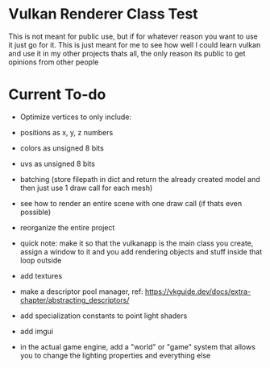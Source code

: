 # Vulkan Renderer Class Test
This is not meant for public use, but if for whatever reason you want to use it just go for it. This is just meant for me to see how well I could learn vulkan and use it in my other projects thats all, the only reason its public to get opinions from other people

# Current To-do
* Optimize vertices to only include:
* positions as x, y, z numbers
* colors as unsigned 8 bits
* uvs as unsigned 8 bits

* batching (store filepath in dict and return the already created model and then just use 1 draw call for each mesh)
* see how to render an entire scene with one draw call (if thats even possible)

* reorganize the entire project
* quick note: make it so that the vulkanapp is the main class you create, assign a window to it and you add rendering objects and stuff inside that loop outside
* add textures
* make a descriptor pool manager, ref: https://vkguide.dev/docs/extra-chapter/abstracting_descriptors/
* add specialization constants to point light shaders
* add imgui
* in the actual game engine, add a "world" or "game" system that allows you to change the lighting properties and everything else